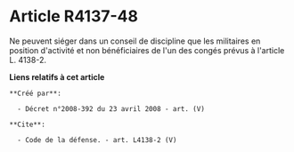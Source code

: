 # Article R4137-48

Ne peuvent siéger dans un conseil de discipline que les militaires en position d'activité et non bénéficiaires de l'un des
congés prévus à l'article L. 4138-2.

**Liens relatifs à cet article**

	**Créé par**:

	  - Décret n°2008-392 du 23 avril 2008 - art. (V)

	**Cite**:

	  - Code de la défense. - art. L4138-2 (V)
